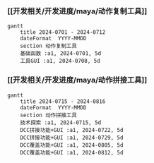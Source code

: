 ### [[开发相关/开发进度/maya/动作复制工具]]
```mermaid
gantt
    title 2024-0701 - 2024-0712
    dateFormat  YYYY-MMDD
    section 动作复制工具
    基础函数 :a1, 2024-0701, 5d
    工具GUI :a1, 2024-0708, 5d
```
### [[开发相关/开发进度/maya/动作拼接工具]]
```mermaid
gantt
    title 2024-0715 - 2024-0816
    dateFormat  YYYY-MMDD
    section 动作拼接工具
    技术探索 :a1, 2024-0715, 5d
    DCC拼接功能+GUI :a1, 2024-0722, 5d
    DCC拼接功能+GUI :a1, 2024-0729, 5d
    DCC覆盖功能+GUI :a1, 2024-0805, 5d
    DCC覆盖功能+GUI :a1, 2024-0812, 5d
```
